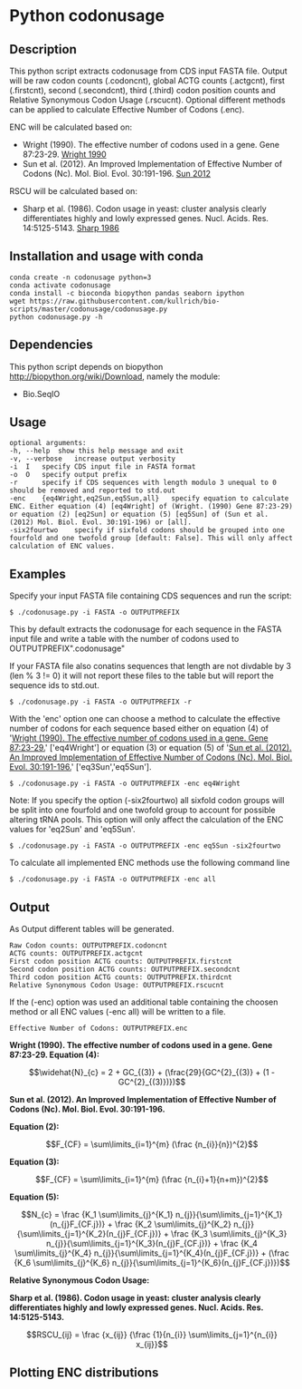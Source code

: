Python codonusage
=================

Description
-----------
This python script extracts codonusage from CDS input FASTA file. Output will be raw codon counts (.codoncnt), global ACTG counts (.actgcnt), first (.firstcnt), second (.secondcnt), third (.third) codon position counts and Relative Synonymous Codon Usage (.rscucnt). Optional different methods can be applied to calculate Effective Number of Codons (.enc).

ENC will be calculated based on:
* Wright (1990). The effective number of codons used in a gene. Gene 87:23-29. [Wright 1990](https://doi.org/10.1016/0378-1119(90)90491-9)
* Sun et al. (2012). An Improved Implementation of Effective Number of Codons (Nc). Mol. Biol. Evol. 30:191-196. [Sun 2012](https://doi.org/10.1093/molbev/mss201)


RSCU will be calculated based on:
* Sharp et al. (1986). Codon usage in yeast: cluster analysis clearly differentiates highly and lowly expressed genes. Nucl. Acids. Res. 14:5125-5143. [Sharp 1986](https://doi.org/10.1093/nar/14.13.5125)

Installation and usage with conda
-----------------------

```
conda create -n codonusage python=3
conda activate codonusage
conda install -c bioconda biopython pandas seaborn ipython
wget https://raw.githubusercontent.com/kullrich/bio-scripts/master/codonusage/codonusage.py
python codonusage.py -h
```

Dependencies
------------
This python script depends on biopython <http://biopython.org/wiki/Download>, namely the module:

* Bio.SeqIO

Usage
-----

	optional arguments:
	-h,	--help	show this help message and exit
	-v,	--verbose	increase output verbosity
	-i	I	specify CDS input file in FASTA format
	-o	O	specify output prefix
	-r		specify if CDS sequences with length modulo 3 unequal to 0 should be removed and reported to std.out
	-enc	{eq4Wright,eq2Sun,eq5Sun,all}	specify equation to calculate ENC. Either equation (4) [eq4Wright] of (Wright. (1990) Gene 87:23-29) or equation (2) [eq2Sun] or equation (5) [eq5Sun] of (Sun et al. (2012) Mol. Biol. Evol. 30:191-196) or [all].
	-six2fourtwo	specify if sixfold codons should be grouped into one fourfold and one twofold group [default: False]. This will only affect calculation of ENC values.

Examples
--------

Specify your input FASTA file containing CDS sequences and run the script:

	$ ./codonusage.py -i FASTA -o OUTPUTPREFIX

This by default extracts the codonusage for each sequence in the FASTA input file and write a table with the number of codons used to OUTPUTPREFIX".codonusage"

If your FASTA file also conatins sequences that length are not divdable by 3 (len % 3 != 0) it will not report these files to the table but will report the sequence ids to std.out.

	$ ./codonusage.py -i FASTA -o OUTPUTPREFIX -r

With the 'enc' option one can choose a method to calculate the effective number of codons for each sequence based either on equation (4) of '[Wright (1990). The effective number of codons used in a gene. Gene 87:23-29.](https://doi.org/10.1016/0378-1119(90)90491-9)' ['eq4Wright'] or equation (3) or equation (5) of '[Sun et al. (2012). An Improved Implementation of Effective Number of Codons (Nc). Mol. Biol. Evol. 30:191-196.](https://doi.org/10.1093/molbev/mss201)' ['eq3Sun','eq5Sun'].

	$ ./codonusage.py -i FASTA -o OUTPUTPREFIX -enc eq4Wright

Note: If you specify the option (-six2fourtwo) all sixfold codon groups will be split into one fourfold and one twofold group to account for possible altering tRNA pools. This option will only affect the calculation of the ENC values for 'eq2Sun' and 'eq5Sun'.

	$ ./codonusage.py -i FASTA -o OUTPUTPREFIX -enc eq5Sun -six2fourtwo

To calculate all implemented ENC methods use the following command line

	$ ./codonusage.py -i FASTA -o OUTPUTPREFIX -enc all

Output
------

As Output different tables will be generated.

	Raw Codon counts: OUTPUTPREFIX.codoncnt
	ACTG counts: OUTPUTPREFIX.actgcnt
	First codon position ACTG counts: OUTPUTPREFIX.firstcnt
	Second codon position ACTG counts: OUTPUTPREFIX.secondcnt
	Third codon position ACTG counts: OUTPUTPREFIX.thirdcnt
	Relative Synonymous Codon Usage: OUTPUTPREFIX.rscucnt

If the (-enc) option was used an additional table containing the choosen method or all ENC values (-enc all) will be written to a file.

	Effective Number of Codons: OUTPUTPREFIX.enc

**Wright (1990). The effective number of codons used in a gene. Gene 87:23-29. Equation (4):**

$$\widehat{N}_{c} = 2 + GC_{(3)} + (\frac{29}{GC^{2}_{(3)} + (1 - GC^{2}_{(3)})})$$

**Sun et al. (2012). An Improved Implementation of Effective Number of Codons (Nc). Mol. Biol. Evol. 30:191-196.**

**Equation (2):**

$$F_{CF} = \sum\limits_{i=1}^{m} (\frac {n_{i}}{n})^{2}$$

**Equation (3):**

$$F_{CF} = \sum\limits_{i=1}^{m} (\frac {n_{i}+1}{n+m})^{2}$$

**Equation (5):**

$$N_{c} = \frac {K_1 \sum\limits_{j}^{K_1} n_{j}}{\sum\limits_{j=1}^{K_1}(n_{j}F_{CF.j})} + \frac {K_2 \sum\limits_{j}^{K_2} n_{j}}{\sum\limits_{j=1}^{K_2}(n_{j}F_{CF.j})} + \frac {K_3 \sum\limits_{j}^{K_3} n_{j}}{\sum\limits_{j=1}^{K_3}(n_{j}F_{CF.j})} + \frac {K_4 \sum\limits_{j}^{K_4} n_{j}}{\sum\limits_{j=1}^{K_4}(n_{j}F_{CF.j})} + (\frac {K_6 \sum\limits_{j}^{K_6} n_{j}}{\sum\limits_{j=1}^{K_6}(n_{j}F_{CF.j})})$$

**Relative Synonymous Codon Usage:**

**Sharp et al. (1986). Codon usage in yeast: cluster analysis clearly differentiates highly and lowly expressed genes. Nucl. Acids. Res. 14:5125-5143.**

$$RSCU_{ij} = \frac {x_{ij}} {\frac {1}{n_{i}} \sum\limits_{j=1}^{n_{i}} x_{ij}}$$

Plotting ENC distributions
--------------------------



